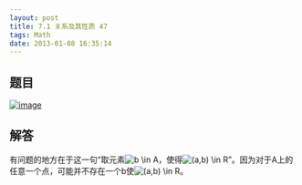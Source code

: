 ```yaml
---
layout: post
title: 7.1 关系及其性质 47
tags: Math
date: 2013-01-08 16:35:14
---
```


## 题目

[![image](http://freewind.me/wp-content/uploads/2013/01/image_thumb157.png "image")](http://freewind.me/wp-content/uploads/2013/01/image155.png)

## 解答

有问题的地方在于这一句“取元素![b \in A](http://chart.apis.google.com/chart?cht=tx&chs=1x0&chf=bg,s,FFFFFF00&chco=000000&chl=b%20%5Cin%20A)，使得![(a,b) \in R](http://chart.apis.google.com/chart?cht=tx&chs=1x0&chf=bg,s,FFFFFF00&chco=000000&chl=%28a%2Cb%29%20%5Cin%20R)”。因为对于A上的任意一个点，可能并不存在一个b使![(a,b) \in R](http://chart.apis.google.com/chart?cht=tx&chs=1x0&chf=bg,s,FFFFFF00&chco=000000&chl=%28a%2Cb%29%20%5Cin%20R)。
